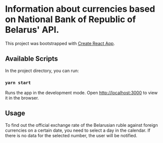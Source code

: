 # Information about currencies based on National Bank of Republic of Belarus' API. 

This project was bootstrapped with [Create React App](https://github.com/facebook/create-react-app).

## Available Scripts

In the project directory, you can run:

### `yarn start`

Runs the app in the development mode.
Open [http://localhost:3000](http://localhost:3000) to view it in the browser.

## Usage

To find out the official exchange rate of the Belarusian ruble against foreign currencies on a certain date, you need to select a day in the calendar. If there is no data for the selected number, the user will be notified.


